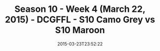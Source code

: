 ---
title: Season 10 - Week 4 (March 22, 2015) - DCGFFL - S10 Camo Grey vs S10 Maroon
teams-score:
- team: _teams/s10-camo-grey.md
  score: 33
- team: _teams/s10-maroon.md
  score: 6
mvp: Cole W. (Camo), Peter P. (Maroon)
game-ball: N/A
season: 10
week: 0
date: '2015-03-23T23:52:22'
pageid: season-10-week-four-4423-vs-4431
---